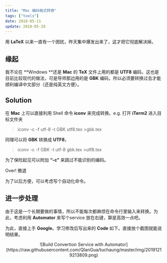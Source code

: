 ```yaml
---
title: "Mac 编码格式转换"
tags: ["tools"]
date: 2018-05-11
update: 2018-05-28
---
```


用 **LaTeX** 以来一直有一个困扰，昨天集中爆发出来了，这才把它彻底解决掉。

## 缘起

我不论在 **Windows **还是 **Mac** 的 **TeX** 文件上用的都是 **UTF8** 编码，这也是目前比较现代的做法，可是导师那边用的是 **GBK** 编码，所以必须要转换过去才能顺利编译中文部分（还是纯英文方便）。



## Solution

在 **Mac** 上可以直接利用 Shell 命令 **iconv**  来完成转换。e.g. 打开 **iTerm2** 进入目标文件夹

> iconv -c -f utf-8 -t GBK  utf8.tex >gbk.tex

同理可以将 **GBK** 转换成 **UTF8**，

> iconv -c -f GBK -t utf-8 gbk.tex >utf8.tex

为了保险起见可以附加 **“-c”** 来跳过不能识别的编码。

Over! 撤退

为了以后方便，可以考虑写个自动化命令。

## 进一步处理

由于这是一个长期要做的事情，所以不能每次都麻烦在命令行里输入来转换。为此，考虑利用 **Automator** 来写个service 放在右键，算是高效一点吧。

为此，直接上手 **Google**。学习修改后写出来的 **Code** 如下。直接放个截图就能说明结果。

<center>
![Build Convertion Service with Automator](https://raw.githubusercontent.com/QIanGua/tuchaung/master/img/20191219213809.png)
<center/>